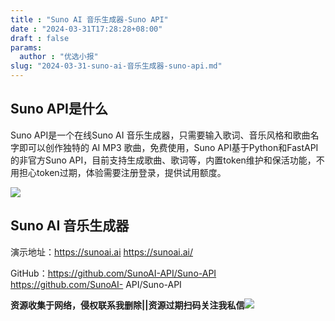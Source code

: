 ```yaml
---
title : "Suno AI 音乐生成器-Suno API"
date : "2024-03-31T17:28:28+08:00"
draft : false
params:
  author : "优选小报"
slug: "2024-03-31-suno-ai-音乐生成器-suno-api.md"
---
```


## Suno API是什么

Suno API是一个在线Suno AI 音乐生成器，只需要输入歌词、音乐风格和歌曲名字即可以创作独特的 AI MP3 歌曲，免费使用，Suno
API基于Python和FastAPI的非官方Suno
API，目前支持生成歌曲、歌词等，内置token维护和保活功能，不用担心token过期，体验需要注册登录，提供试用额度。

[![](//img7-1.zhekoulieshou.com/mmbiz_jpg/iaHBVewvSIbCz4VmNITm3ovLN7QRc6uxZhPDN0jwSSeTbUdYCaMs3n5GD0EMWYM4CfeJVxKgC3QQvFmhMxYGX4g/0)](//img7-1.zhekoulieshou.com/mmbiz_jpg/iaHBVewvSIbCz4VmNITm3ovLN7QRc6uxZhPDN0jwSSeTbUdYCaMs3n5GD0EMWYM4CfeJVxKgC3QQvFmhMxYGX4g/0)

## Suno AI 音乐生成器

演示地址：https://sunoai.ai https://sunoai.ai/

GitHub：https://github.com/SunoAI-API/Suno-API https://github.com/SunoAI-
API/Suno-API

**资源收集于网络，侵权联系我删除||资源过期扫码关注我私信**![](//img7-1.zhekoulieshou.com/mmbiz_jpg/iaHBVewvSIbAjcr9g6TlCXSfiaDqkbzuEzp207hVzPqT4YGQOAazQ1KNHCeACbia5Lzq4Ckwibe48iar1q7lgVP1o3w/640?wx_fmt=jpeg&from=appmsg)


